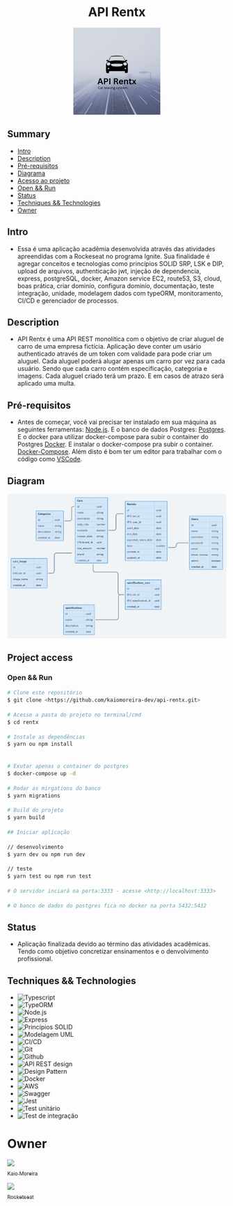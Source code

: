 <h1 align="center"> API Rentx </h1>

<p align="center">
  <img width="200" height="200" src="https://github.com/kaiomoreira-dev/api-rentx/blob/main/img-rentx.png">
</p>

## Summary
- [Intro](#intro)
- [Description](#description)
- [Pré-requisitos](#pré-requisitos)
- [Diagrama](#diagram)
- [Acesso ao projeto](#project-access)
- [Open && Run](#open--run)
- [Status](#status)
- [Techniques && Technologies](#techniques--technologies)
- [Owner](#owner)

## Intro
* Essa é uma aplicação acadêmia desenvolvida através das atividades apreendidas com a Rockeseat no programa Ignite. Sua finalidade é agregar conceitos e tecnologias como princípios SOLID SRP, LSK e DIP, upload de arquivos, authenticação jwt, injeção de dependencia, express, postgreSQL, docker, Amazon service EC2, route53, S3, cloud, boas prática, criar dominío, configura dominío, documentação, teste integração, unidade, modelagem dados com typeORM, monitoramento, CI/CD e gerenciador de processos.

## Description
* API Rentx é uma API REST monolítica com o objetivo de criar aluguel de carro de uma empresa fictícia. Aplicação deve conter um usário authenticado através de um token com validade para pode criar um aluguel. Cada aluguel poderá alugar apenas um carro por vez para cada usuário. Sendo que cada carro contém especificação, categoria e imagens. Cada aluguel criado terá um prazo. E em casos de atrazo será aplicado uma multa.

## Pré-requisitos
* Antes de começar, você vai precisar ter instalado em sua máquina as seguintes ferramentas:
[Node.js](https://nodejs.org/en/). 
E o banco de dados Postgres:
[Postgres](https://www.postgresql.org/).
E o docker para utilizar docker-compose para subir o container do Postgres
[Docker](https://https://www.docker.com/).
E instalar o docker-compose pra subir o container.
[Docker-Compose](https://docs.docker.com/compose/install/).
Além disto é bom ter um editor para trabalhar com o código como 
[VSCode](https://code.visualstudio.com/).

## Diagram
![diagram-rentx](./diagrama.png)

## Project access

### Open && Run
```bash
# Clone este repositório
$ git clone <https://github.com/kaiomoreira-dev/api-rentx.git>

# Acesse a pasta do projeto no terminal/cmd
$ cd rentx

# Instale as dependências
$ yarn ou npm install


# Exutar apenas o container do postgres
$ docker-compose up -d

# Rodar as mirgations do banco
$ yarn migrations

# Build do projeto
$ yarn build

## Iniciar aplicação

// desenvolvimento
$ yarn dev ou npm run dev

// teste
$ yarn test ou npm run test

# O servidor inciará na porta:3333 - acesse <http://localhost:3333>

# O banco de dados do postgres fica no docker na porta 5432:5432
```
## Status 
* Aplicação finalizada devido ao término das atividades acadêmicas. Tendo como objetivo concretizar ensinamentos e o denvolvimento profissional.


## Techniques && Technologies

* ![Typescript](https://img.shields.io/badge/-Typescript-%234F4F4F)
* ![TypeORM](https://img.shields.io/badge/-TypeORM-%234F4F4F)
* ![Node.js](https://img.shields.io/badge/-Node.js-%234F4F4F)
* ![Express](https://img.shields.io/badge/-Express-%234F4F4F)
* ![Princípios SOLID](https://img.shields.io/badge/-Princ%C3%ADpios%20SOLID-%234F4F4F)
* ![Modelagem UML](https://img.shields.io/badge/-Modelagem%20UML-%234F4F4F)
* ![CI/CD](https://img.shields.io/badge/-CI%2FCD-%234F4F4F)
* ![Git](https://img.shields.io/badge/-Git-%234F4F4F)
* ![Github](https://img.shields.io/badge/-Github-%234F4F4F)
* ![API REST design](https://img.shields.io/badge/-API%20REST%20design-%234F4F4F)
* ![Design Pattern](https://img.shields.io/badge/-Design%20Pattern-%234F4F4F)
* ![Docker](https://img.shields.io/badge/-Docker-%234F4F4F)
* ![AWS](https://img.shields.io/badge/-AWS-%234F4F4F)
* ![Swagger](https://img.shields.io/badge/-Swagger-%09%234F4F4F)
* ![Jest](https://img.shields.io/badge/-Jest-%234F4F4F)
* ![Test unitário](https://img.shields.io/badge/-Test%20unit%C3%A1rio-%234F4F4F)
* ![Test de integração](https://img.shields.io/badge/-Test%20de%20integra%C3%A7%C3%A3o-%234F4F4F)

# Owner
[<img src="https://avatars.githubusercontent.com/u/56137536?s=400&u=a74073f1d0f605815a4f343436c791ab7b7dc184&v=4" width=115><br><sub>Kaio Moreira</sub>](https://github.com/kaiomoreira-dev)

[<img src="https://avatars.githubusercontent.com/u/69590972?s=200&v=4" width=115><br><sub>Rocketseat</sub>](https://github.com/rocketseat-education)
